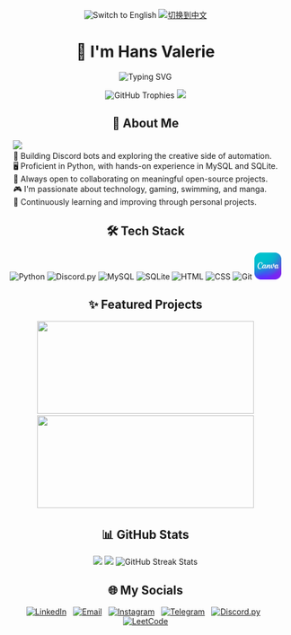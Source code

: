 <p align="center">
  <picture><img src="https://custom-icon-badges.demolab.com/badge/English-02A9EA.svg?logo=flag&logoColor=white" alt="Switch to English"></picture>
  <a href="docs/readmeCN.md"><img src="https://custom-icon-badges.demolab.com/badge/中文-AF1B3F.svg?logo=language&logoColor=white" alt="切换到中文"></a>
</p>

<div align="center">

# 👋 I'm Hans Valerie

<p>
  <picture>
  <img src="https://readme-typing-svg.demolab.com?font=Fira+Code,&size=24&pause=1000&color=5865F2&width=460&lines=Turning+ideas+into+automation;Coding+late,+improving+daily;Always+hungry+to+learn+new+stuff" alt="Typing SVG">
  </picture>
</p>

<picture>
<img src="https://github-profile-trophy.vercel.app/?username=Dendroculus&theme=tokyonight&no-frame=true&no-bg=true&margin-w=4&row=1&column=7" alt="GitHub Trophies" />
<img src="https://github-readme-activity-graph.vercel.app/graph?username=Dendroculus&theme=tokyo-night&bg_color=0d1117&color=e2e8f0&line=0ea5e9&point=38bdf8&area=true&hide_border=true&hide_title=true&hide_legend=true" />
</picture>

</div>



<div align="center">

## 🔭 About Me

<div style="display: inline-block; text-align: left;">
<picture><img src="https://komarev.com/ghpvc/?username=Dendroculus&color=ff69b4&style=round&abbreviated=true" /> </picture>
<br>
🐍 Building Discord bots and exploring the creative side of automation. <br>
🖥 Proficient in Python, with hands-on experience in MySQL and SQLite. <br>
🤝 Always open to collaborating on meaningful open-source projects. <br>
🎮 I'm passionate about technology, gaming, swimming, and manga. <br>
🎯 Continuously learning and improving through personal projects.
</div>

</div>



<div align="center">

## 🛠 Tech Stack

<p>
  <picture>
  <img src="https://skillicons.dev/icons?i=python" alt="Python" />
  <img src="https://skillicons.dev/icons?i=discord" alt="Discord.py" />
  <img src="https://skillicons.dev/icons?i=mysql" alt="MySQL" />
  <img src="https://skillicons.dev/icons?i=sqlite" alt="SQLite" />
  <img src="https://skillicons.dev/icons?i=html" alt="HTML" />
  <img src="https://skillicons.dev/icons?i=css" alt="CSS" />
  <img src="https://skillicons.dev/icons?i=git" alt="Git" />
  <a href="https://www.canva.com" target="_blank">
    <img src="https://github.com/Dendroculus/Dendroculus/blob/main/assets/Canva_Logo.png?raw=true" width="48" height="48" alt="Canva" />
  </a>
  </picture>
</p>

</div>



<div align="center">

## ✨ Featured Projects

<p>
  <a href="https://github.com/Dendroculus/AniAvatar"><img height="165" width="386"  src="https://github-readme-stats.vercel.app/api/pin/?username=Dendroculus&repo=AniAvatar&theme=omni&show_owner=true&border_color=B947B1&border_radius=20" /></a>
  <a href="https://github.com/Dendroculus/kurumi-discord-bot"><img height="165" width="386" src="https://github-readme-stats.vercel.app/api/pin/?username=Dendroculus&repo=kurumi-discord-bot&theme=omni&show_owner=true&border_color=B947B1&border_radius=20"/></a>
</p>

</div>



<div align="center">

## 📊 GitHub Stats

<p>
  <picture>
    <source media="(max-width: 768px)" srcset="https://github-readme-stats.vercel.app/api?username=Dendroculus&include_all_commits=true&show_icons=true&theme=tokyonight&border_color=0284c7&border_radius=20">
    <img height="165" src="https://github-readme-stats.vercel.app/api?username=Dendroculus&include_all_commits=true&show_icons=true&theme=tokyonight&border_color=0284c7&border_radius=25">
  </picture>
  <picture>
    <source media="(max-width: 768px)" srcset="https://github-readme-stats.vercel.app/api/top-langs/?username=Dendroculus&layout=compact&theme=tokyonight&langs_count=4&border_color=0284c7&border_radius=20">
    <img height="165" src="https://github-readme-stats.vercel.app/api/top-langs/?username=Dendroculus&layout=compact&theme=tokyonight&langs_count=8&border_color=0284c7&border_radius=20&card_width=320">
  </picture>
  <picture>
    <img
      src="https://github-readme-streak-stats-salesp07.vercel.app/?user=Dendroculus&theme=tokyonight&background=161b22&ring=60a5fa&fire=7dd3fc&currStreakLabel=60a5fa&sideNums=38bdf8&sideLabels=60a5fa&dates=94a3b8&border=3b82f6&stroke=0ea5e9&border_radius=20"
      onerror="this.onerror=null;
               this.src='https://nirzak-streak-stats.vercel.app/?user=Dendroculus&theme=tokyonight&background=161b22&ring=60a5fa&fire=7dd3fc&border=3b82f6&border_radius=20';
               this.onerror=function(){
                 this.src='https://streak-stats.demolab.com/?user=Dendroculus&theme=tokyonight&background=161b22&border_radius=20';
               };"
      alt="GitHub Streak Stats"
      height="165"
    />
  </picture>
</p>

</div>

<div align="center">

## 🌐 My Socials

<p>
  <a href="https://www.linkedin.com/in/hans-valerie/" target="_blank"><img src="https://cdn.jsdelivr.net/gh/devicons/devicon/icons/linkedin/linkedin-original.svg" alt="LinkedIn" width="38" height="38"/></a>
  &nbsp;
  <a href="mailto:metsuwork@gmail.com"><img src="https://cdn-icons-png.flaticon.com/512/732/732200.png" alt="Email" width="38" height="38/"/></a>
  &nbsp;
  <a href="https://www.instagram.com/hansv.va/" target="_blank"><img src="https://cdn-icons-png.flaticon.com/512/2111/2111463.png" alt="Instagram" width="38" height="38"/></a>
  &nbsp;
  <a href="https://t.me/HansValerie" target="_blank"><img src="https://github.com/user-attachments/assets/3eb0ab11-0da8-4559-962e-0b3b07ad4bb3" alt="Telegram" width="38" height="38"/></a>
  &nbsp;
  <a href="https://discord.com/users/955268891125375036"><img src="https://skillicons.dev/icons?i=discord" alt="Discord.py" width="38" height="38"/></a>
  &nbsp;
  <a href="https://leetcode.com/u/Dendroculus/" target="_blank"><img src="https://cdn.jsdelivr.net/gh/homarr-labs/dashboard-icons/svg/leetcode-dark.svg" alt="LeetCode" width="38" height="38"/></a>
</p>

</div>
